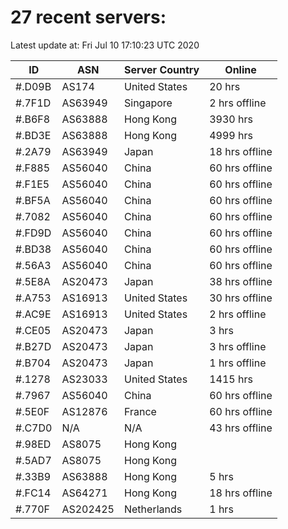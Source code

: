 # 27 recent servers:

Latest update at: Fri Jul 10 17:10:23 UTC 2020

| ID | ASN | Server Country | Online |
| -- | --- | -------------- | ------ |
| #.D09B | AS174 | United States | 20 hrs |
| #.7F1D | AS63949 | Singapore | 2 hrs offline |
| #.B6F8 | AS63888 | Hong Kong | 3930 hrs |
| #.BD3E | AS63888 | Hong Kong | 4999 hrs |
| #.2A79 | AS63949 | Japan | 18 hrs offline |
| #.F885 | AS56040 | China | 60 hrs offline |
| #.F1E5 | AS56040 | China | 60 hrs offline |
| #.BF5A | AS56040 | China | 60 hrs offline |
| #.7082 | AS56040 | China | 60 hrs offline |
| #.FD9D | AS56040 | China | 60 hrs offline |
| #.BD38 | AS56040 | China | 60 hrs offline |
| #.56A3 | AS56040 | China | 60 hrs offline |
| #.5E8A | AS20473 | Japan | 38 hrs offline |
| #.A753 | AS16913 | United States | 30 hrs offline |
| #.AC9E | AS16913 | United States | 2 hrs offline |
| #.CE05 | AS20473 | Japan | 3 hrs |
| #.B27D | AS20473 | Japan | 3 hrs offline |
| #.B704 | AS20473 | Japan | 1 hrs offline |
| #.1278 | AS23033 | United States | 1415 hrs |
| #.7967 | AS56040 | China | 60 hrs offline |
| #.5E0F | AS12876 | France | 60 hrs offline |
| #.C7D0 | N/A | N/A | 43 hrs offline |
| #.98ED | AS8075 | Hong Kong | |
| #.5AD7 | AS8075 | Hong Kong | |
| #.33B9 | AS63888 | Hong Kong | 5 hrs |
| #.FC14 | AS64271 | Hong Kong | 18 hrs offline |
| #.770F | AS202425 | Netherlands | 1 hrs |

